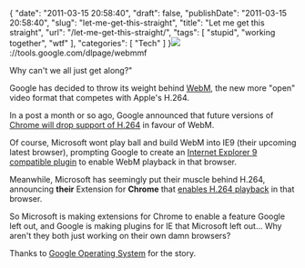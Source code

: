 {
    "date": "2011-03-15 20:58:40",
    "draft": false,
    "publishDate": "2011-03-15 20:58:40",
    "slug": "let-me-get-this-straight",
    "title": "Let me get this straight",
    "url": "\/let-me-get-this-straight\/",
    "tags": [
        "stupid",
        "working together",
        "wtf"
    ],
    "categories": [
        "Tech"
    ]
}![](//tools.google.com/dlpage/res/webmmf/webm-ie9-yt-screenshot.png)://tools.google.com/dlpage/webmmf

Why can't we all just get along?"

Google has decided to throw its weight behind
[WebM](http://www.webmproject.org/), the new more "open" video format
that competes with Apple's H.264.

In a post a month or so ago, Google announced that future versions of
[Chrome will drop support of
H.264](http://blog.chromium.org/2011/01/html-video-codec-support-in-chrome.html)
in favour of WebM.

Of course, Microsoft wont play ball and build WebM into IE9 (their
upcoming latest browser), prompting Google to create an [Internet
Explorer 9 compatible plugin](http://tools.google.com/dlpage/webmmf) to
enable WebM playback in that browser.

Meanwhile, Microsoft has seemingly put their muscle behind H.264,
announcing **their** Extension for **Chrome** that [enables H.264
playback](http://blogs.msdn.com/b/interoperability/archive/2011/02/01/greater-interoperability-for-windows-customers-with-html5-video.aspx)
in that browser.

So Microsoft is making extensions for Chrome to enable a feature Google
left out, and Google is making plugins for IE that Microsoft left out...
Why aren't they both just working on their own damn browsers?

Thanks to [Google Operating
System](http://googlesystem.blogspot.com/2011/03/webm-plugin-for-internet-explorer-9.html)
for the story.